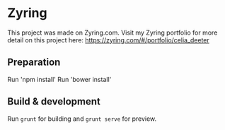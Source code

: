 # Zyring
This project was made on Zyring.com. Visit my Zyring portfolio for more detail on this project here: https://zyring.com/#/portfolio/celia_deeter

## Preparation

Run 'npm install'
Run 'bower install'

## Build & development

Run `grunt` for building and `grunt serve` for preview.
